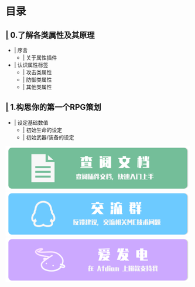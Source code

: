 # 目录
## [|](https://github.com/CPJiNan/RPG-Numerical-Planning-Course/tree/main/0.%E4%BA%86%E8%A7%A3%E5%90%84%E7%B1%BB%E5%B1%9E%E6%80%A7%E5%8F%8A%E5%85%B6%E5%8E%9F%E7%90%86) 0.了解各类属性及其原理
* [|](https://github.com/CPJiNan/RPG-Numerical-Planning-Course/tree/main/0.%E4%BA%86%E8%A7%A3%E5%90%84%E7%B1%BB%E5%B1%9E%E6%80%A7%E5%8F%8A%E5%85%B6%E5%8E%9F%E7%90%86#%E5%BA%8F%E8%A8%80) 序言
  * [|](https://github.com/CPJiNan/RPG-Numerical-Planning-Course/tree/main/0.%E4%BA%86%E8%A7%A3%E5%90%84%E7%B1%BB%E5%B1%9E%E6%80%A7%E5%8F%8A%E5%85%B6%E5%8E%9F%E7%90%86#%E5%85%B3%E4%BA%8E%E5%B1%9E%E6%80%A7%E6%8F%92%E4%BB%B6) 关于属性插件
* [|](https://github.com/CPJiNan/RPG-Numerical-Planning-Course/tree/main/0.%E4%BA%86%E8%A7%A3%E5%90%84%E7%B1%BB%E5%B1%9E%E6%80%A7%E5%8F%8A%E5%85%B6%E5%8E%9F%E7%90%86#%E8%AE%A4%E8%AF%86%E5%B1%9E%E6%80%A7%E6%A0%87%E7%AD%BE) 认识属性标签
  * [|](https://github.com/CPJiNan/RPG-Numerical-Planning-Course/tree/main/0.%E4%BA%86%E8%A7%A3%E5%90%84%E7%B1%BB%E5%B1%9E%E6%80%A7%E5%8F%8A%E5%85%B6%E5%8E%9F%E7%90%86#%E6%94%BB%E5%87%BB%E7%B1%BB%E5%B1%9E%E6%80%A7) 攻击类属性
  * [|](https://github.com/CPJiNan/RPG-Numerical-Planning-Course/tree/main/0.%E4%BA%86%E8%A7%A3%E5%90%84%E7%B1%BB%E5%B1%9E%E6%80%A7%E5%8F%8A%E5%85%B6%E5%8E%9F%E7%90%86#%E9%98%B2%E5%BE%A1%E7%B1%BB%E5%B1%9E%E6%80%A7) 防御类属性
  * [|](https://github.com/CPJiNan/RPG-Numerical-Planning-Course/tree/main/0.%E4%BA%86%E8%A7%A3%E5%90%84%E7%B1%BB%E5%B1%9E%E6%80%A7%E5%8F%8A%E5%85%B6%E5%8E%9F%E7%90%86#%E5%85%B6%E4%BB%96%E7%B1%BB%E5%B1%9E%E6%80%A7) 其他类属性
## [|](https://github.com/CPJiNan/RPG-Numerical-Planning-Course/tree/main/1.%E6%9E%84%E6%80%9D%E4%BD%A0%E7%9A%84%E7%AC%AC%E4%B8%80%E4%B8%AARPG%E7%AD%96%E5%88%92#1%E6%9E%84%E6%80%9D%E4%BD%A0%E7%9A%84%E7%AC%AC%E4%B8%80%E4%B8%AArpg%E7%AD%96%E5%88%92) 1.构思你的第一个RPG策划
* [|](https://github.com/CPJiNan/RPG-Numerical-Planning-Course/tree/main/1.%E6%9E%84%E6%80%9D%E4%BD%A0%E7%9A%84%E7%AC%AC%E4%B8%80%E4%B8%AARPG%E7%AD%96%E5%88%92#%E8%AE%BE%E5%AE%9A%E5%9F%BA%E7%A1%80%E6%95%B0%E5%80%BC) 设定基础数值
  * [|](https://github.com/CPJiNan/RPG-Numerical-Planning-Course/tree/main/1.%E6%9E%84%E6%80%9D%E4%BD%A0%E7%9A%84%E7%AC%AC%E4%B8%80%E4%B8%AARPG%E7%AD%96%E5%88%92#%E5%88%9D%E5%A7%8B%E7%94%9F%E5%91%BD%E7%9A%84%E8%AE%BE%E5%AE%9A) 初始生命的设定
  * [|](https://github.com/CPJiNan/RPG-Numerical-Planning-Course/tree/main/1.%E6%9E%84%E6%80%9D%E4%BD%A0%E7%9A%84%E7%AC%AC%E4%B8%80%E4%B8%AARPG%E7%AD%96%E5%88%92#%E5%88%9D%E5%A7%8B%E6%AD%A6%E5%99%A8%E8%A3%85%E5%A4%87%E7%9A%84%E8%AE%BE%E5%AE%9A) 初始武器/装备的设定

[![](resources/doc.png)](https://github.com/CPJiNan/RPG-Numerical-Planning-Course)
[![](resources/qqgroup.png)](https://qm.qq.com/cgi-bin/qm/qr?k=l3sr0QxYTbSEr48WZ19XlXJEw0ojgh3b&authKey=RVefNepRoMmWEoh86MpNCYzH9fshpFipa6/Hb+IcZNIUdf96Ku7qaMyP9o263vl1&noverify=0)
[![](resources/afdian.png)](https://afdian.net/a/CPJiNan)
